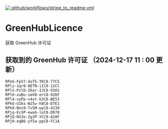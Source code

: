 [![.github/workflows/stripe_to_readme.yml](https://github.com/zjx-kimi/GreenHubLicence/actions/workflows/stripe_to_readme.yml/badge.svg)](https://github.com/zjx-kimi/GreenHubLicence/actions/workflows/stripe_to_readme.yml)
# GreenHubLicence
获取 GreenHub 许可证
## 获取到的 GreenHub 许可证 （2024-12-17 11 : 00 更新）
```
RPoG-FpV7-doT5-TKC8-77C5
RPlz-1qr0-8ETN-iIC8-12CC
RPlS-PzlD-Z6ar-IJC8-9301
RPlH-xuBu-smV8-erC8-926F
RPl4-syPp-v4yt-k3C8-BE53
RPkO-U1ks-W2Sv-h8C8-D7E1
RPk9-Nns9-TvSM-wyC8-4238
RPjq-EcXP-ewuG-loC8-DD70
RPjQ-NS3o-Zg3P-YCC8-A2AF
RPjH-eqB6-yY5a-ppC8-FC1A
```
